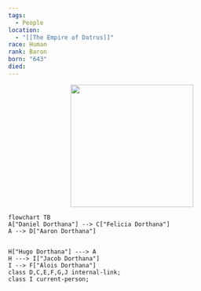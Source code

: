 ```yaml
---
tags:
  - People
location:
  - "[[The Empire of Datrus]]"
race: Human
rank: Baron
born: "643"
died:
---
```

<p style="text-align:center;"><img src="https://foundry-vtt-kb.s3.us-east-2.amazonaws.com/Images/Tokens/NPCs/Nobles/Baron+Jacob+Dorthana.png" width="250" height="250"></p>

```mermaid
flowchart TB
A["Daniel Dorthana"] --> C["Felicia Dorthana"]
A --> D["Aaron Dorthana"]


H["Hugo Dorthana"] ---> A
H ---> I["Jacob Dorthana"]
I --> F["Alois Dorthana"]
class D,C,E,F,G,J internal-link;
class I current-person;
```